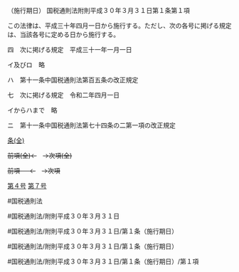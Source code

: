 （施行期日）
国税通則法附則平成３０年３月３１日第１条第１項

この法律は、平成三十年四月一日から施行する。ただし、次の各号に掲げる規定は、当該各号に定める日から施行する。

四　次に掲げる規定　平成三十一年一月一日

イ及びロ　略

ハ　第十一条中国税通則法第百五条の改正規定

七　次に掲げる規定　令和二年四月一日

イからハまで　略

ニ　第十一条中国税通則法第七十四条の二第一項の改正規定

[条(全)](国税通則法＿＿＿＿附則平成３０年３月３１日第１条_.md)

~~前項(全)←~~　~~→次項(全)~~

~~前項 　 ←~~　~~→次項~~

[第４号](国税通則法＿＿＿＿附則平成３０年３月３１日第１条第１項第４号.md)  [第７号](国税通則法＿＿＿＿附則平成３０年３月３１日第１条第１項第７号.md)  

#国税通則法

#国税通則法/附則平成３０年３月３１日

#国税通則法/附則平成３０年３月３１日/第１条（施行期日）

#国税通則法/附則平成３０年３月３１日/第１条（施行期日）

#国税通則法/附則平成３０年３月３１日/第１条（施行期日）/第１項

